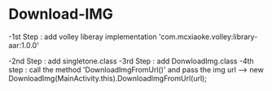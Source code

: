 # Download-IMG
-1st Step : add volley liberay 
implementation 'com.mcxiaoke.volley:library-aar:1.0.0'

-2nd Step : add singletone.class
-3rd Step : add DonwloadImg.class
-4th step : call the method 'DownloadImgFromUrl()' and pass the img url 
--> new DownloadImg(MainActivity.this).DownloadImgFromUrl(url);
